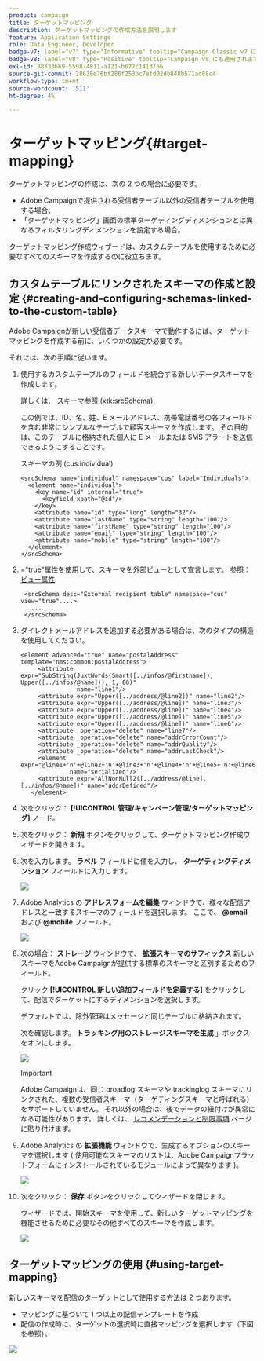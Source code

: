 ```yaml
---
product: campaign
title: ターゲットマッピング
description: ターゲットマッピングの作成方法を説明します
feature: Application Settings
role: Data Engineer, Developer
badge-v7: label="v7" type="Informative" tooltip="Campaign Classic v7 に適用されます"
badge-v8: label="v8" type="Positive" tooltip="Campaign v8 にも適用されます"
exl-id: 38333669-5598-4811-a121-b677c1413f56
source-git-commit: 28638e76bf286f253bc7efd02db848b571ad88c4
workflow-type: tm+mt
source-wordcount: '511'
ht-degree: 4%

---
```


# ターゲットマッピング{#target-mapping}



ターゲットマッピングの作成は、次の 2 つの場合に必要です。

* Adobe Campaignで提供される受信者テーブル以外の受信者テーブルを使用する場合、
* 「ターゲットマッピング」画面の標準ターゲティングディメンションとは異なるフィルタリングディメンションを設定する場合。

ターゲットマッピング作成ウィザードは、カスタムテーブルを使用するために必要なすべてのスキーマを作成するのに役立ちます。

## カスタムテーブルにリンクされたスキーマの作成と設定 {#creating-and-configuring-schemas-linked-to-the-custom-table}

Adobe Campaignが新しい受信者データスキーマで動作するには、ターゲットマッピングを作成する前に、いくつかの設定が必要です。

それには、次の手順に従います。

1. 使用するカスタムテーブルのフィールドを統合する新しいデータスキーマを作成します。

   詳しくは、 [スキーマ参照 (xtk:srcSchema)](../../configuration/using/about-schema-reference.md).

   この例では、ID、名、姓、E メールアドレス、携帯電話番号の各フィールドを含む非常にシンプルなテーブルで顧客スキーマを作成します。 その目的は、このテーブルに格納された個人に E メールまたは SMS アラートを送信できるようにすることです。

   スキーマの例 (cus:individual)

   ```
   <srcSchema name="individual" namespace="cus" label="Individuals">
     <element name="individual">
       <key name="id" internal="true">
         <keyfield xpath="@id"/>
       </key>
       <attribute name="id" type="long" length="32"/>
       <attribute name="lastName" type="string" length="100"/>
       <attribute name="firstName" type="string" length="100"/>
       <attribute name="email" type="string" length="100"/>
       <attribute name="mobile" type="string" length="100"/>
     </element>
   </srcSchema>
   ```

1. =&quot;true&quot;属性を使用して、スキーマを外部ビューとして宣言します。 参照： [ビュー属性](../../configuration/using/schema-characteristics.md#the-view-attribute).

   ```
    <srcSchema desc="External recipient table" namespace="cus" view="true"....>
      ...
    </srcSchema>
   ```

1. ダイレクトメールアドレスを追加する必要がある場合は、次のタイプの構造を使用してください。

   ```
   <element advanced="true" name="postalAddress" template="nms:common:postalAddress">
        <attribute expr="SubString(JuxtWords(Smart([../infos/@firstname]), Upper([../infos/@name])), 1, 80)"
                   name="line1"/>
        <attribute expr="Upper([../address/@line2])" name="line2"/>
        <attribute expr="Upper([../address/@line])" name="line3"/>
        <attribute expr="Upper([../address/@line])" name="line4"/>
        <attribute expr="Upper([../address/@line])" name="line5"/>
        <attribute expr="Upper([../address/@line])" name="line6"/>
        <attribute _operation="delete" name="line7"/>
        <attribute _operation="delete" name="addrErrorCount"/>
        <attribute _operation="delete" name="addrQuality"/>
        <attribute _operation="delete" name="addrLastCheck"/>
        <element expr="@line1+'n'+@line2+'n'+@line3+'n'+@line4+'n'+@line5+'n'+@line6"
                 name="serialized"/>
        <attribute expr="AllNonNull2([../address/@line], [../infos/@name])" name="addrDefined"/>
      </element>
   ```

1. 次をクリック： **[!UICONTROL 管理/キャンペーン管理/ターゲットマッピング]** ノード。
1. 次をクリック： **新規** ボタンをクリックして、ターゲットマッピング作成ウィザードを開きます。
1. 次を入力します。 **ラベル** フィールドに値を入力し、 **ターゲティングディメンション** フィールドに入力します。

   ![](assets/mapping_diffusion_wizard_1.png)

1. Adobe Analytics の **アドレスフォームを編集** ウィンドウで、様々な配信アドレスと一致するスキーマのフィールドを選択します。 ここで、 **@email** および **@mobile** フィールド。

   ![](assets/mapping_diffusion_wizard_2.png)

1. 次の場合： **ストレージ** ウィンドウで、 **拡張スキーマのサフィックス** 新しいスキーマをAdobe Campaignが提供する標準のスキーマと区別するためのフィールド。

   クリック **[!UICONTROL 新しい追加フィールドを定義する]** をクリックして、配信でターゲットにするディメンションを選択します。

   デフォルトでは、除外管理はメッセージと同じテーブルに格納されます。

   次を確認します。 **トラッキング用のストレージスキーマを生成** 」ボックスをオンにします。

   ![](assets/mapping_diffusion_wizard_3.png)

   >[!IMPORTANT]
   >
   >Adobe Campaignは、同じ broadlog スキーマや trackinglog スキーマにリンクされた、複数の受信者スキーマ（ターゲティングスキーマと呼ばれる）をサポートしていません。 それ以外の場合は、後でデータの紐付けが異常になる可能性があります。 詳しくは、 [レコメンデーションと制限事項](../../configuration/using/about-custom-recipient-table.md) ページに貼り付けます。

1. Adobe Analytics の **拡張機能** ウィンドウで、生成するオプションのスキーマを選択します ( 使用可能なスキーマのリストは、Adobe Campaignプラットフォームにインストールされているモジュールによって異なります )。

   ![](assets/mapping_diffusion_wizard_4.png)

1. 次をクリック： **保存** ボタンをクリックしてウィザードを閉じます。

   ウィザードでは、開始スキーマを使用して、新しいターゲットマッピングを機能させるために必要なその他すべてのスキーマを作成します。

   ![](assets/mapping_schema_list.png)

## ターゲットマッピングの使用 {#using-target-mapping}

新しいスキーマを配信のターゲットとして使用する方法は 2 つあります。

* マッピングに基づいて 1 つ以上の配信テンプレートを作成
* 配信の作成時に、ターゲットの選択時に直接マッピングを選択します（下図を参照）。

![](assets/mapping_selection_ciblage.png)
